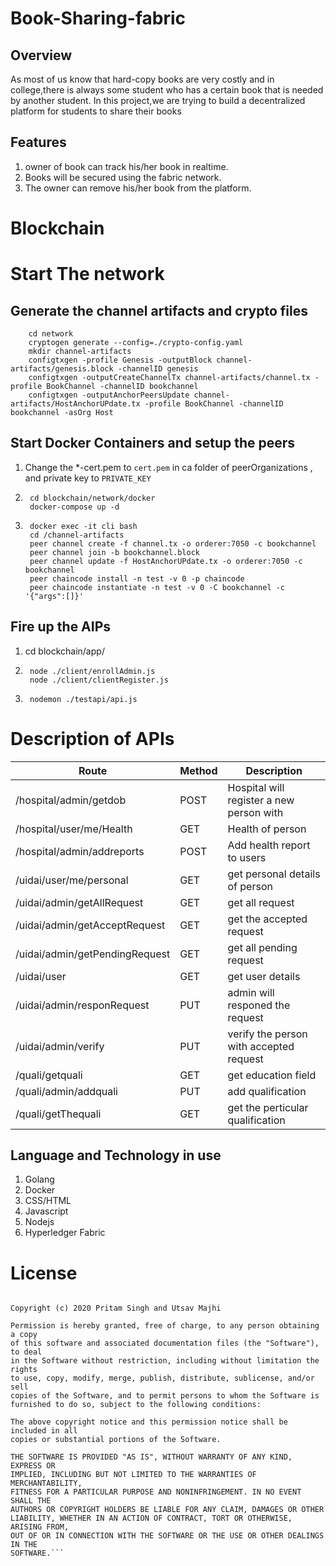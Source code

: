 # Book-Sharing-fabric

## Overview
As most of us know that hard-copy books are very costly and 
in college,there is always some student who has a certain book that is needed by another student.
In this project,we are trying to build a decentralized platform for students to share their books

## Features
1. owner of book can track his/her book in realtime.
2. Books will be secured using the fabric network.
3. The owner can remove his/her book from the platform.

# Blockchain
# Start The network
## Generate the channel artifacts and crypto files 
        cd network
        cryptogen generate --config=./crypto-config.yaml 
        mkdir channel-artifacts
        configtxgen -profile Genesis -outputBlock channel-artifacts/genesis.block -channelID genesis 
        configtxgen -outputCreateChannelTx channel-artifacts/channel.tx -profile BookChannel -channelID bookchannel 
        configtxgen -outputAnchorPeersUpdate channel-artifacts/HostAnchorUPdate.tx -profile BookChannel -channelID bookchannel -asOrg Host
## Start Docker Containers and setup the peers
1. Change the *-cert.pem to ``cert.pem`` in ca folder of peerOrganizations , and private key to ```PRIVATE_KEY```
2.      cd blockchain/network/docker
        docker-compose up -d
3.      docker exec -it cli bash
        cd /channel-artifacts
        peer channel create -f channel.tx -o orderer:7050 -c bookchannel
        peer channel join -b bookchannel.block
        peer channel update -f HostAnchorUPdate.tx -o orderer:7050 -c bookchannel
        peer chaincode install -n test -v 0 -p chaincode
        peer chaincode instantiate -n test -v 0 -C bookchannel -c '{"args":[]}'

## Fire up the AIPs
1. cd blockchain/app/
2.      node ./client/enrollAdmin.js
        node ./client/clientRegister.js
3.      nodemon ./testapi/api.js

# Description of APIs
Route | Method| Description
-------|-------|-----------|
/hospital/admin/getdob| POST | Hospital will register a new person with  
/hospital/user/me/Health | GET | Health of person
/hospital/admin/addreports| POST | Add health report to users
/uidai/user/me/personal | GET | get personal details of person
/uidai/admin/getAllRequest | GET | get all request
/uidai/admin/getAcceptRequest |GET | get the accepted request
/uidai/admin/getPendingRequest | GET | get all pending request
/uidai/user | GET| get user details
/uidai/admin/responRequest | PUT | admin will responed the request
/uidai/admin/verify | PUT| verify the person with accepted request
/quali/getquali | GET | get education field
/quali/admin/addquali | PUT |add qualification 
/quali/getThequali| GET | get the perticular qualification



## Language and Technology in use
1. Golang
2. Docker
3. CSS/HTML
4. Javascript
5. Nodejs
6. Hyperledger Fabric


# License
```MIT License

Copyright (c) 2020 Pritam Singh and Utsav Majhi

Permission is hereby granted, free of charge, to any person obtaining a copy
of this software and associated documentation files (the "Software"), to deal
in the Software without restriction, including without limitation the rights
to use, copy, modify, merge, publish, distribute, sublicense, and/or sell
copies of the Software, and to permit persons to whom the Software is
furnished to do so, subject to the following conditions:

The above copyright notice and this permission notice shall be included in all
copies or substantial portions of the Software.

THE SOFTWARE IS PROVIDED "AS IS", WITHOUT WARRANTY OF ANY KIND, EXPRESS OR
IMPLIED, INCLUDING BUT NOT LIMITED TO THE WARRANTIES OF MERCHANTABILITY,
FITNESS FOR A PARTICULAR PURPOSE AND NONINFRINGEMENT. IN NO EVENT SHALL THE
AUTHORS OR COPYRIGHT HOLDERS BE LIABLE FOR ANY CLAIM, DAMAGES OR OTHER
LIABILITY, WHETHER IN AN ACTION OF CONTRACT, TORT OR OTHERWISE, ARISING FROM,
OUT OF OR IN CONNECTION WITH THE SOFTWARE OR THE USE OR OTHER DEALINGS IN THE
SOFTWARE.```
